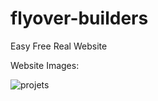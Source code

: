 # flyover-builders
Easy Free Real Website

Website Images:

![projets](https://user-images.githubusercontent.com/11579239/71775651-4530e700-2faa-11ea-805e-06e141e0153d.JPG)

